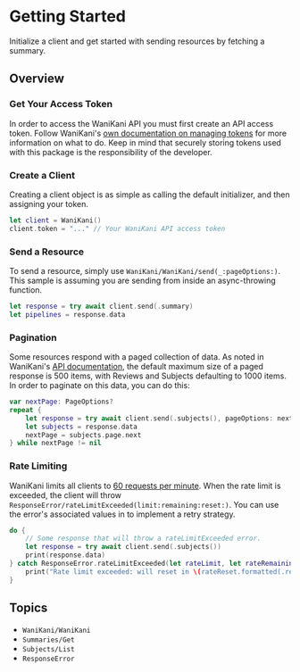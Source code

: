 # Getting Started

Initialize a client and get started with sending resources by fetching a summary. 

## Overview

### Get Your Access Token

In order to access the WaniKani API you must first create an API access token. Follow WaniKani's [own documentation on managing tokens](https://docs.api.wanikani.com/20170710/?shell#authentication) for more information on what to do. Keep in mind that securely storing tokens used with this package is the responsibility of the developer. 

### Create a Client

Creating a client object is as simple as calling the default initializer, and then assigning your token. 

```swift
let client = WaniKani()
client.token = "..." // Your WaniKani API access token
```

### Send a Resource

To send a resource, simply use ``WaniKani/WaniKani/send(_:pageOptions:)``. This sample is assuming you are sending from inside an async-throwing function. 

```swift
let response = try await client.send(.summary)
let pipelines = response.data
```

### Pagination

Some resources respond with a paged collection of data. As noted in WaniKani's [API documentation](https://docs.api.wanikani.com/20170710/?shell#pagination), the default maximum size of a paged response is 500 items, with Reviews and Subjects defaulting to 1000 items. In order to paginate on this data, you can do this:

```swift
var nextPage: PageOptions?
repeat {
    let response = try await client.send(.subjects(), pageOptions: nextPage)
    let subjects = response.data
    nextPage = subjects.page.next
} while nextPage != nil
```

### Rate Limiting

WaniKani limits all clients to [60 requests per minute](https://docs.api.wanikani.com/20170710/?shell#rate-limit). When the rate limit is exceeded, the client will throw ``ResponseError/rateLimitExceeded(limit:remaining:reset:)``. You can use the error's associated values in to implement a retry strategy.

```swift
do {
    // Some response that will throw a rateLimitExceeded error.
    let response = try await client.send(.subjects())
    print(response.data)
} catch ResponseError.rateLimitExceeded(let rateLimit, let rateRemaining, let rateReset) {
    print("Rate limit exceeded: will reset in \(rateReset.formatted(.relative(presentation: .numeric)))")
}
```

## Topics

- ``WaniKani/WaniKani``
- ``Summaries/Get``
- ``Subjects/List``
- ``ResponseError``
